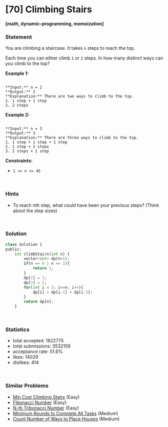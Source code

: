 # [70] Climbing Stairs

**[math, dynamic-programming, memoization]**

### Statement

You are climbing a staircase. It takes `n` steps to reach the top.

Each time you can either climb `1` or `2` steps. In how many distinct ways can you climb to the top?


**Example 1:**

```

**Input:** n = 2
**Output:** 2
**Explanation:** There are two ways to climb to the top.
1. 1 step + 1 step
2. 2 steps

```

**Example 2:**

```

**Input:** n = 3
**Output:** 3
**Explanation:** There are three ways to climb to the top.
1. 1 step + 1 step + 1 step
2. 1 step + 2 steps
3. 2 steps + 1 step

```

**Constraints:**
* `1 <= n <= 45`


<br>

### Hints

- To reach nth step, what could have been your previous steps? (Think about the step sizes)

<br>

### Solution

```py
class Solution {
public:
    int climbStairs(int n) {
        vector<int> dp(n+1);
        if(n == 0 | n == 1){
            return 1;
        }
        dp[1] = 1;
        dp[2] = 2;
        for(int i = 3; i<=n; i++){
            dp[i] = dp[i-1] + dp[i-2];
        }
        return dp[n];
    }
```

<br>

### Statistics

- total accepted: 1822775
- total submissions: 3532159
- acceptance rate: 51.6%
- likes: 14029
- dislikes: 414

<br>

### Similar Problems

- [Min Cost Climbing Stairs](https://leetcode.com/problems/min-cost-climbing-stairs) (Easy)
- [Fibonacci Number](https://leetcode.com/problems/fibonacci-number) (Easy)
- [N-th Tribonacci Number](https://leetcode.com/problems/n-th-tribonacci-number) (Easy)
- [Minimum Rounds to Complete All Tasks](https://leetcode.com/problems/minimum-rounds-to-complete-all-tasks) (Medium)
- [Count Number of Ways to Place Houses](https://leetcode.com/problems/count-number-of-ways-to-place-houses) (Medium)
